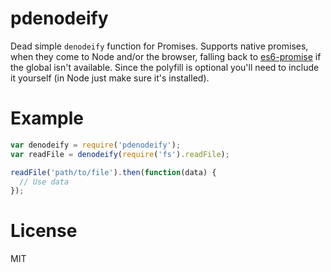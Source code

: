 # pdenodeify

Dead simple `denodeify` function for Promises. Supports native promises, when they come to Node and/or the browser, falling back to [es6-promise](https://github.com/jakearchibald/es6-promise) if the global isn't available. Since the polyfill is optional you'll need to include it yourself (in Node just make sure it's installed).

# Example

```js
var denodeify = require('pdenodeify');
var readFile = denodeify(require('fs').readFile);

readFile('path/to/file').then(function(data) {
  // Use data
});
```

# License

MIT
